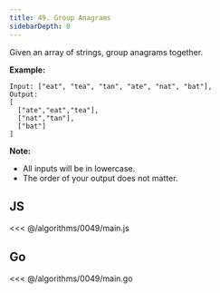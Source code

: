 ```yaml
---
title: 49. Group Anagrams
sidebarDepth: 0
---
```


Given an array of strings, group anagrams together.

**Example:**

```
Input: ["eat", "tea", "tan", "ate", "nat", "bat"],
Output:
[
  ["ate","eat","tea"],
  ["nat","tan"],
  ["bat"]
]
```

**Note:**

- All inputs will be in lowercase.
- The order of your output does not matter.

## JS

<<< @/algorithms/0049/main.js

## Go

<<< @/algorithms/0049/main.go
